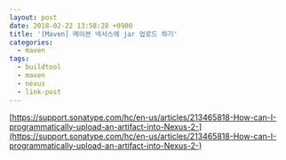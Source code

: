 ```yaml
---
layout: post
date: 2018-02-22 13:58:28 +0900
title: '[Maven] 메이븐 넥서스에 jar 업로드 하기'
categories:
  - maven
tags:
  - buildtool
  - maven
  - nexus
  - link-post
---
```


[https://support.sonatype.com/hc/en-us/articles/213465818-How-can-I-programmatically-upload-an-artifact-into-Nexus-2-](https://support.sonatype.com/hc/en-us/articles/213465818-How-can-I-programmatically-upload-an-artifact-into-Nexus-2-)
